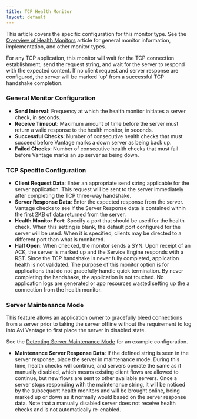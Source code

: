 ```yaml
---
title: TCP Health Monitor
layout: default
---
```

This article covers the specific configuration for this monitor type.  See the <a href="overview-of-health-monitors">Overview of Health Monitors</a> article for general monitor information, implementation, and other monitor types.

For any TCP application, this monitor will wait for the TCP connection establishment, send the request string, and wait for the server to respond with the expected content. If no client request and server response are configured, the server will be marked 'up' from a successful TCP handshake completion.

### General Monitor Configuration

* **Send Interval**:  Frequency at which the health monitor initiates a server check, in seconds.
* **Receive Timeout**:  Maximum amount of time before the server must return a valid response to the health monitor, in seconds.
* **Successful Checks**:  Number of consecutive health checks that must succeed before Vantage marks a down server as being back up.
* **Failed Checks**:  Number of consecutive health checks that must fail before Vantage marks an up server as being down. 

### TCP Specific Configuration

* **Client Request Data**:  Enter an appropriate send string applicable for the server application. This request will be sent to the server immediately after completing the TCP three-way handshake.
* **Server Response Data**:  Enter the expected response from the server. Vantage checks to see if the Server Response data is contained within the first 2KB of data returned from the server.
* **Health Monitor Port**: Specify a port that should be used for the health check. When this setting is blank, the default port configured for the server will be used. When it is specified, clients may be directed to a different port than what is monitored.
* **Half Open**:  When checked, the monitor sends a SYN.  Upon receipt of an ACK, the server is marked up and the Service Engine responds with a RST.  Since the TCP handshake is never fully completed, application health is not validated.  The purpose of this monitor option is for applications that do not gracefully handle quick termination.  By never completing the handshake, the application is not touched.  No application logs are generated or app resources wasted setting up the a connection from the health monitor. 

### Server Maintenance Mode

This feature allows an application owner to gracefully bleed connections from a server prior to taking the server offline without the requirement to log into Avi Vantage to first place the server in disabled state.

See the <a href="detecting-server-maintenance-mode-with-a-health-monitor">Detecting Server Maintenance Mode</a> for an example configuration.

* **Maintenance Server Response Data**:  If the defined string is seen in the server response, place the server in maintenance mode.  During this time, health checks will continue, and servers operate the same as if manually disabled, which means existing client flows are allowed to continue, but new flows are sent to other available servers.  Once a server stops responding with the maintenance string, it will be noticed by the subsequent health monitors and will be brought online, being marked up or down as it normally would based on the server response data.  Note that a manually disabled server does not receive health checks and is not automatically re-enabled. 